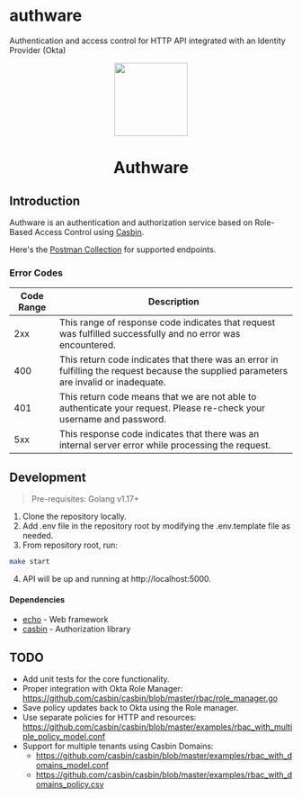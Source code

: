 # authware

Authentication and access control for HTTP API integrated with an Identity Provider (Okta)

<div align="center">
  <p>
    <img src="https://user-images.githubusercontent.com/4137581/199227135-962f0780-33d3-4812-82cd-b24bc0ae8866.png" height="130px"/>
  </p>
  
  <h1>Authware</h1>
  
  <!-- <img src="https://github.com/checkaayush/authware/workflows/workflow/badge.svg?branch=master"/> -->

  <!-- <a href="https://goreportcard.com/report/github.com/checkaayush/authware">
    <img src="https://goreportcard.com/badge/github.com/checkaayush/authware"/>
  </a> -->
</div>

## Introduction

Authware is an authentication and authorization service based on Role-Based Access Control using [Casbin](https://casbin.io/).

Here's the [Postman Collection](https://www.getpostman.com/collections/44021ac052894812ee69) for supported endpoints.

### Error Codes

| Code Range | Description                                                                                                                             |
| ---------- | --------------------------------------------------------------------------------------------------------------------------------------- |
| 2xx        | This range of response code indicates that request was fulfilled successfully and no error was encountered.                             |
| 400        | This return code indicates that there was an error in fulfilling the request because the supplied parameters are invalid or inadequate. |
| 401        | This return code means that we are not able to authenticate your request. Please re-check your username and password.                   |
| 5xx        | This response code indicates that there was an internal server error while processing the request.                                      |

## Development

> Pre-requisites: Golang v1.17+

1. Clone the repository locally.
2. Add .env file in the repository root by modifying the .env.template file as needed.
3. From repository root, run:
```bash
make start
```
4. API will be up and running at http://localhost:5000.

#### Dependencies

* [echo](https://echo.labstack.com/) - Web framework
* [casbin](https://casbin.io/) - Authorization library

## TODO

- Add unit tests for the core functionality.
- Proper integration with Okta Role Manager: https://github.com/casbin/casbin/blob/master/rbac/role_manager.go
- Save policy updates back to Okta using the Role manager.
- Use separate policies for HTTP and resources: https://github.com/casbin/casbin/blob/master/examples/rbac_with_multiple_policy_model.conf
- Support for multiple tenants using Casbin Domains: 
  - https://github.com/casbin/casbin/blob/master/examples/rbac_with_domains_model.conf
  - https://github.com/casbin/casbin/blob/master/examples/rbac_with_domains_policy.csv